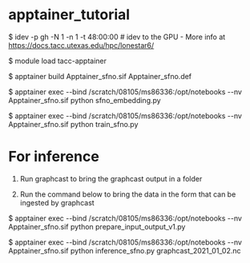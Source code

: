 # apptainer_tutorial


$ idev -p gh -N 1 -n 1 -t 48:00:00 # idev to the GPU - More info at https://docs.tacc.utexas.edu/hpc/lonestar6/

$ module load tacc-apptainer

$ apptainer build Apptainer_sfno.sif Apptainer_sfno.def

$ apptainer exec --bind /scratch/08105/ms86336:/opt/notebooks --nv Apptainer_sfno.sif  python sfno_embedding.py

$ apptainer exec --bind /scratch/08105/ms86336:/opt/notebooks --nv Apptainer_sfno.sif  python train_sfno.py



# For inference

1. Run graphcast to bring the graphcast output in a folder

2. Run the command below to bring the data in the form that can be ingested by graphcast

$ apptainer exec --bind /scratch/08105/ms86336:/opt/notebooks --nv Apptainer_sfno.sif python prepare_input_output_v1.py

$ apptainer exec --bind /scratch/08105/ms86336:/opt/notebooks --nv Apptainer_sfno.sif python inference_sfno.py graphcast_2021_01_02.nc
